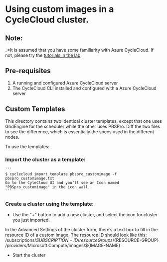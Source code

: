 # Using custom images in a CycleCloud cluster.

## Note:
_*It is assumed that you have some familiarity with Azure CycleCloud. If not, please try the [tutorials in the lab](https://github.com/cyclecloud/cyclecloud_tutorials).

## Pre-requisites
1. A running and configured Azure CycleCloud server
2. The CycleCloud CLI installed and configured with a Azure CycleCloud server

## Custom Templates
This directory contains two identical cluster templates, except that one uses GridEngine for the scheduler while the other uses PBSPro. Diff the two files to see the difference, which is essentially the specs used in the different nodes.

To use the templates:
### Import the cluster as a template:
    ```
    $ cyclecloud import_template pbspro_customimage -f pbspro_customimage.txt 
    Go to the CyleCloud UI and you’ll see an Icon named "PBSpro_customimage" in the icon wall.
    ```

### Create a cluster using the template:
- Use the "+" button to add a new cluster, and select the icon for cluster you just imported.

In the Advanced Settings of the cluster form, there’s a text box to fill in the resource ID of a custom image. The resource ID should look like this:
/subscriptions/${SUBSCRIPTION-ID}/resourceGroups/${RESOURCE-GROUP} /providers/Microsoft.Compute/images/${IMAGE-NAME}

- Start the cluster


 
